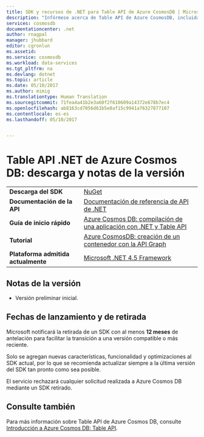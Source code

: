 ```yaml
---
title: SDK y recursos de .NET para Table API de Azure CosmosDB | Microsoft Docs
description: "Infórmese acerca de Table API de Azure CosmosDB, incluidas las fechas de lanzamiento, las fechas de retirada y los cambios realizados en cada versión."
services: cosmosdb
documentationcenter: .net
author: rnagpal
manager: jhubbard
editor: cgronlun
ms.assetid: 
ms.service: cosmosdb
ms.workload: data-services
ms.tgt_pltfrm: na
ms.devlang: dotnet
ms.topic: article
ms.date: 05/10/2017
ms.author: mimig
ms.translationtype: Human Translation
ms.sourcegitcommit: 71fea4a41b2e3a60f2f610609a14372e678b7ec4
ms.openlocfilehash: ab8163cd7056d61b5e8af15c9941a76327877107
ms.contentlocale: es-es
ms.lasthandoff: 05/10/2017


---
```

# <a name="azure-cosmos-db-table-net-api-download-and-release-notes"></a>Table API .NET de Azure Cosmos DB: descarga y notas de la versión


|   |   |
|---|---|
|**Descarga del SDK**|[NuGet](https://aka.ms/acdbtablenuget)|
|**Documentación de la API**|[Documentación de referencia de API de .NET](https://aka.ms/acdbtableapiref)|
|**Guía de inicio rápido**|[Azure Cosmos DB: compilación de una aplicación con .NET y Table API](https://aka.ms/acdbtnetqs)|
|**Tutorial**|[Azure CosmosDB: creación de un contenedor con la API Graph](tutorial-develop-graph-dotnet.md)|
|**Plataforma admitida actualmente**|[Microsoft .NET 4.5 Framework](https://www.microsoft.com/download/details.aspx?id=30653)|

## <a name="release-notes"></a>Notas de la versión

* Versión preliminar inicial.

## <a name="release--retirement-dates"></a>Fechas de lanzamiento y de retirada
Microsoft notificará la retirada de un SDK con al menos **12 meses** de antelación para facilitar la transición a una versión compatible o más reciente.

Solo se agregan nuevas características, funcionalidad y optimizaciones al SDK actual, por lo que se recomienda actualizar siempre a la última versión del SDK tan pronto como sea posible. 

El servicio rechazará cualquier solicitud realizada a Azure Cosmos DB mediante un SDK retirado.


## <a name="see-also"></a>Consulte también
Para más información sobre Table API de Azure Cosmos DB, consulte [Introducción a Azure Cosmos DB: Table API](table-introduction.md). 
